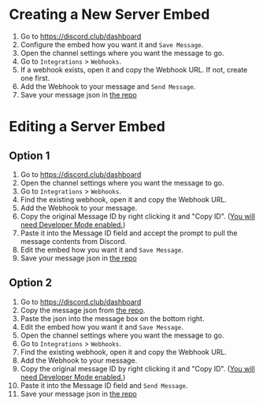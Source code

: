 # Creating a New Server Embed

1. Go to https://discord.club/dashboard
2. Configure the embed how you want it and `Save Message`. 
3. Open the channel settings where you want the message to go.
4. Go to `Integrations` > `Webhooks`.
5. If a webhook exists, open it and copy the Webhook URL. If not, create one first.
6. Add the Webhook to your message and `Send Message`.
7. Save your message json in [the repo](https://github.com/Continuation-of-Ashford/ashford-docs/tree/main/mgmt)

# Editing a Server Embed

## Option 1
1. Go to https://discord.club/dashboard
2. Open the channel settings where you want the message to go.
3. Go to `Integrations` > `Webhooks`.
4. Find the existing webhook, open it and copy the Webhook URL.
5. Add the Webhook to your message. 
6. Copy the original Message ID by right clicking it and "Copy ID". ([You will need Developer Mode enabled.](https://support.discord.com/hc/en-us/articles/206346498-Where-can-I-find-my-User-Server-Message-ID-))
7. Paste it into the Message ID field and accept the prompt to pull the message contents from Discord.
8. Edit the embed how you want it and `Save Message`. 
9. Save your message json in [the repo](https://github.com/Continuation-of-Ashford/ashford-docs/tree/main/mgmt)

## Option 2
1. Go to https://discord.club/dashboard
2. Copy the message json from [the repo](https://github.com/Continuation-of-Ashford/ashford-docs/tree/main/mgmt).
3. Paste the json into the message box on the bottom right.
4. Edit the embed how you want it and `Save Message`. 
5. Open the channel settings where you want the message to go.
6. Go to `Integrations` > `Webhooks`.
7. Find the existing webhook, open it and copy the Webhook URL.
8. Add the Webhook to your message. 
9. Copy the original message ID by right clicking it and "Copy ID". ([You will need Developer Mode enabled.](https://support.discord.com/hc/en-us/articles/206346498-Where-can-I-find-my-User-Server-Message-ID-))
10. Paste it into the Message ID field and `Send Message`.
11. Save your message json in [the repo](https://github.com/Continuation-of-Ashford/ashford-docs/tree/main/mgmt)

